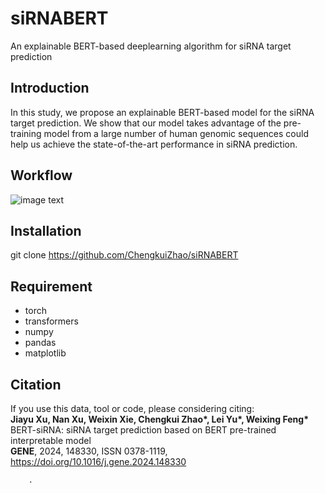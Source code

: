 # siRNABERT
An explainable BERT-based deeplearning algorithm for siRNA target prediction 

## Introduction
In this study, we propose an explainable BERT-based model for the siRNA target prediction. We show that our model takes advantage of the pre-training model from a large number of human genomic sequences could help us achieve the state-of-the-art performance in siRNA prediction.

## Workflow
![image text](https://github.com/ChengkuiZhao/SiRNABERT/blob/main/image/Workflow.jpg)

## Installation
git clone https://github.com/ChengkuiZhao/siRNABERT

## Requirement
* torch
* transformers
* numpy
* pandas
* matplotlib
## Citation
If you use this data, tool or code, please considering citing:<br />
__Jiayu Xu, Nan Xu, Weixin Xie, Chengkui Zhao*, Lei Yu*, Weixing Feng*__<br />
BERT-siRNA: siRNA target prediction based on BERT pre-trained interpretable model<br />
**GENE**, 2024, 148330, ISSN 0378-1119, https://doi.org/10.1016/j.gene.2024.148330
        
        
        
        .
